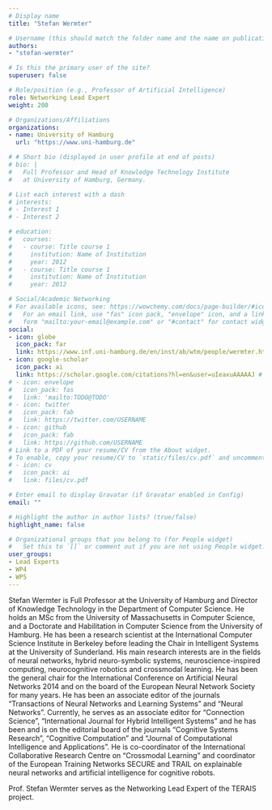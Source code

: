 ```yaml
---
# Display name
title: "Stefan Wermter"

# Username (this should match the folder name and the name on publications)
authors:
- "stefan-wermter"

# Is this the primary user of the site?
superuser: false

# Role/position (e.g., Professor of Artificial Intelligence)
role: Networking Lead Expert
weight: 200

# Organizations/Affiliations
organizations:
- name: University of Hamburg
  url: "https://www.uni-hamburg.de"

# # Short bio (displayed in user profile at end of posts)
# bio: |
#   Full Professor and Head of Knowledge Technology Institute
#   at University of Hamburg, Germany.

# List each interest with a dash
# interests:
# - Interest 1
# - Interest 2

# education:
#   courses:
#   - course: Title course 1
#     institution: Name of Institution
#     year: 2012
#   - course: Title course 1
#     institution: Name of Institution
#     year: 2012

# Social/Academic Networking
# For available icons, see: https://wowchemy.com/docs/page-builder/#icons
#   For an email link, use "fas" icon pack, "envelope" icon, and a link in the
#   form "mailto:your-email@example.com" or "#contact" for contact widget.
social:
- icon: globe
  icon_pack: far
  link: https://www.inf.uni-hamburg.de/en/inst/ab/wtm/people/wermter.html
- icon: google-scholar
  icon_pack: ai
  link: https://scholar.google.com/citations?hl=en&user=uIeaxuAAAAAJ # TODO
# - icon: envelope
#   icon_pack: fas
#   link: 'mailto:TODO@TODO'
# - icon: twitter
#   icon_pack: fab
#   link: https://twitter.com/USERNAME
# - icon: github
#   icon_pack: fab
#   link: https://github.com/USERNAME
# Link to a PDF of your resume/CV from the About widget.
# To enable, copy your resume/CV to `static/files/cv.pdf` and uncomment the lines below.
# - icon: cv
#   icon_pack: ai
#   link: files/cv.pdf

# Enter email to display Gravatar (if Gravatar enabled in Config)
email: ""

# Highlight the author in author lists? (true/false)
highlight_name: false

# Organizational groups that you belong to (for People widget)
#   Set this to `[]` or comment out if you are not using People widget.
user_groups:
- Lead Experts
- WP4
- WP5
---
```

Stefan Wermter is Full Professor at the University of Hamburg and Director
of Knowledge Technology in the Department of Computer Science. He holds an
MSc from the University of Massachusetts in Computer Science, and a
Doctorate and Habilitation in Computer Science from the University of
Hamburg. He has been a research scientist at the International Computer
Science Institute in Berkeley before leading the Chair in Intelligent
Systems at the University of Sunderland. His main research interests are in
the fields of neural networks, hybrid neuro-symbolic systems,
neuroscience-inspired computing, neurocognitive robotics and crossmodal
learning. He has been the general chair for the International Conference on
Artificial Neural Networks 2014 and on the board of the European Neural
Network Society for many years. He has been an associate editor of the
journals “Transactions of Neural Networks and Learning Systems” and “Neural
Networks”. Currently, he serves as an associate editor for “Connection
Science”, “International Journal for Hybrid Intelligent Systems” and he has
been and is on the editorial board of the journals “Cognitive Systems
Research”, “Cognitive Computation” and “Journal of Computational
Intelligence and Applications”. He is co-coordinator of the International
Collaborative Research Centre on “Crossmodal Learning” and coordinator of
the European Training Networks SECURE and TRAIL on explainable neural
networks and artificial intelligence for cognitive robots.

Prof. Stefan Wermter serves as the Networking Lead Expert of the TERAIS project.

